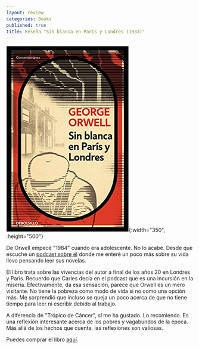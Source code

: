```yaml
---
layout: review
categories: Books
published: true
title: Reseña "Sin blanca en París y Londres (1933)"
---
```

![](/assets/sinblancaenparsylondrescontemporanea.jpg){:width="350", :height="500"}

De Orwell empecé "1984" cuando era adolescente. No lo acabé. Desde que escuché un [podcast sobre él](https://www.ivoox.com/lcf-4x3-rebelion-granja-de-audios-mp3_rf_31005075_1.html) donde me enteré un poco más sobre su vida llevo pensando leer sus novelas.

El libro trata sobre las vivencias del autor a final de los años 20 en Londres y París. Recuerdo que Carles decía en el podcast que es una incursión en la miseria. Efectivamente, da esa sensación, parece que Orwell es un mero visitante. No tiene la pobreza como modo de vida si no como una opción más. Me sorprendió que incluso se queja un poco acerca de que no tiene tiempo para leer ni escribir debido al trabajo.

A diferencia de "Trópico de Cáncer", sí me ha gustado. Lo recomiendo. Es una reflexión interesante acerca de los pobres y vagabundos de la época. Más allá de los hechos que cuenta, las reflexiones son valiosas.

Puedes comprar el libro [aquí](https://amazon.es/dp/8499890881).
